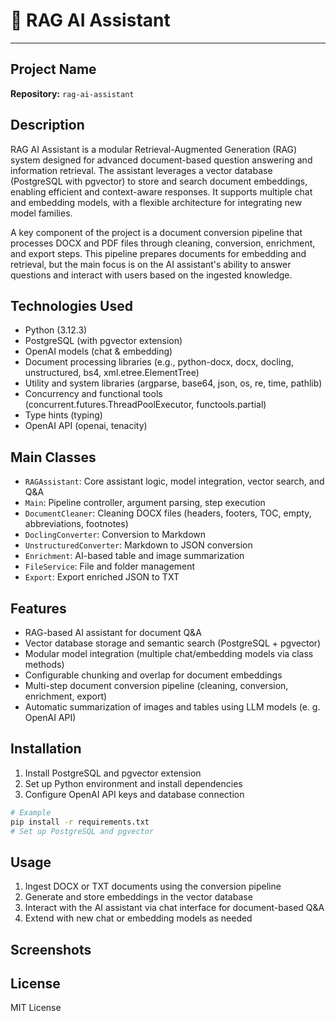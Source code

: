 # :file_folder: RAG AI Assistant

---

## Project Name

**Repository:** `rag-ai-assistant`

## Description

RAG AI Assistant is a modular Retrieval-Augmented Generation (RAG) system designed for advanced document-based question answering and information retrieval. The assistant leverages a vector database (PostgreSQL with pgvector) to store and search document embeddings, enabling efficient and context-aware responses. It supports multiple chat and embedding models, with a flexible architecture for integrating new model families.

A key component of the project is a document conversion pipeline that processes DOCX and PDF files through cleaning, conversion, enrichment, and export steps. This pipeline prepares documents for embedding and retrieval, but the main focus is on the AI assistant's ability to answer questions and interact with users based on the ingested knowledge.

## Technologies Used

- Python (3.12.3)
- PostgreSQL (with pgvector extension)
- OpenAI models (chat & embedding)
- Document processing libraries (e.g., python-docx, docx, docling, unstructured, bs4, xml.etree.ElementTree)
- Utility and system libraries (argparse, base64, json, os, re, time, pathlib)
- Concurrency and functional tools (concurrent.futures.ThreadPoolExecutor, functools.partial)
- Type hints (typing)
- OpenAI API (openai, tenacity)

## Main Classes

- `RAGAssistant`: Core assistant logic, model integration, vector search, and Q&A
- `Main`: Pipeline controller, argument parsing, step execution
- `DocumentCleaner`: Cleaning DOCX files (headers, footers, TOC, empty, abbreviations, footnotes)
- `DoclingConverter`: Conversion to Markdown
- `UnstructuredConverter`: Markdown to JSON conversion
- `Enrichment`: AI-based table and image summarization
- `FileService`: File and folder management
- `Export`: Export enriched JSON to TXT

## Features

- RAG-based AI assistant for document Q&A
- Vector database storage and semantic search (PostgreSQL + pgvector)
- Modular model integration (multiple chat/embedding models via class methods)
- Configurable chunking and overlap for document embeddings
- Multi-step document conversion pipeline (cleaning, conversion, enrichment, export)
- Automatic summarization of images and tables using LLM models (e. g. OpenAI API)

## Installation

1. Install PostgreSQL and pgvector extension
2. Set up Python environment and install dependencies
3. Configure OpenAI API keys and database connection

```bash
# Example
pip install -r requirements.txt
# Set up PostgreSQL and pgvector
```

## Usage

1. Ingest DOCX or TXT documents using the conversion pipeline
2. Generate and store embeddings in the vector database
3. Interact with the AI assistant via chat interface for document-based Q&A
4. Extend with new chat or embedding models as needed

## Screenshots

## License

MIT License
